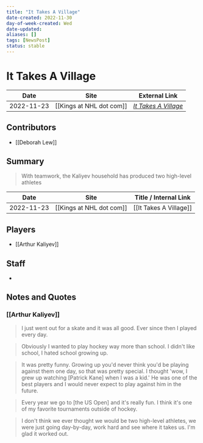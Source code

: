 ```yaml
---
title: "It Takes A Village"
date-created: 2022-11-30
day-of-week-created: Wed
date-updated: 
aliases: []
tags: [NewsPost]
status: stable
---
```


# It Takes A Village

| Date       | Site                 | External Link                                                                         |
| ---------- | -------------------- | ------------------------------------------------------------------------------------- |
| 2022-11-23 | [[Kings at NHL dot com]] | [*It Takes A Village*](https://www.nhl.com/kings/news/it-takes-a-village/c-337941664) |

## Contributors
- [[Deborah Lew]]

## Summary
> With teamwork, the Kaliyev household has produced two high-level athletes

| Date       | Site                 | Title / Internal Link  |
| ---------- | -------------------- | ---------------------- |
| 2022-11-23 | [[Kings at NHL dot com]] | [[It Takes A Village]] |

## Players
- [[Arthur Kaliyev]]

## Staff
- 

## Notes and Quotes
### [[Arthur Kaliyev]]
> I just went out for a skate and it was all good. Ever since then I played every day.

> Obviously I wanted to play hockey way more than school. I didn't like school, I hated school growing up.

> It was pretty funny. Growing up you'd never think you'd be playing against them one day, so that was pretty special. I thought 'wow, I grew up watching \[Patrick Kane] when I was a kid.' He was one of the best players and I would never expect to play against him in the future.

> Every year we go to \[the US Open] and it's really fun. I think it's one of my favorite tournaments outside of hockey.

> I don't think we ever thought we would be two high-level athletes, we were just going day-by-day, work hard and see where it takes us. I'm glad it worked out.